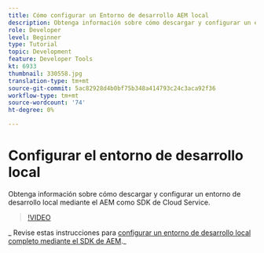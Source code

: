 ```yaml
---
title: Cómo configurar un Entorno de desarrollo AEM local
description: Obtenga información sobre cómo descargar y configurar un entorno de desarrollo local mediante el AEM como SDK de Cloud Service.
role: Developer
level: Beginner
type: Tutorial
topic: Development
feature: Developer Tools
kt: 6933
thumbnail: 330558.jpg
translation-type: tm+mt
source-git-commit: 5ac82928d4b0bf75b348a414793c24c3aca92f36
workflow-type: tm+mt
source-wordcount: '74'
ht-degree: 0%

---
```



# Configurar el entorno de desarrollo local

Obtenga información sobre cómo descargar y configurar un entorno de desarrollo local mediante el AEM como SDK de Cloud Service.

>[!VIDEO](https://video.tv.adobe.com/v/330558/?quality=12&learn=on)

_ Revise estas instrucciones para [configurar un entorno de desarrollo local completo mediante el SDK de AEM](https://experienceleague.adobe.com/docs/experience-manager-learn/cloud-service/local-development-environment-set-up/overview.html)._
